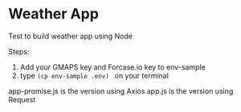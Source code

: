# Weather App
Test to build weather app using Node 

Steps: 
1. Add your GMAPS key and Forcase.io key to env-sample
2. type ```(cp env-sample .env) ``` on your terminal

app-promise.js is the version using Axios
app.js is the version using Request
